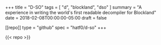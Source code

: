 +++
title = "D-SO"
tags = [ "d", "blockland", "dso" ]
summary = "A experience in writing the world's first readable decompiler for Blockland"
date = 2018-02-08T00:00:00-05:00
draft = false

[[repo]]
type = "github"
spec = "hatf0/d-so"
+++

{{< repo >}}
